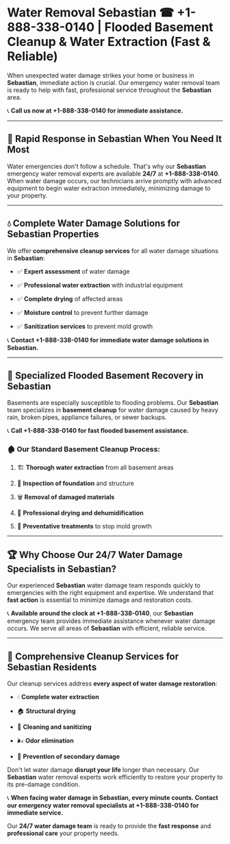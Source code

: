 # Water Removal Sebastian ☎ +1-888-338-0140 | Flooded Basement Cleanup & Water Extraction (Fast & Reliable)

When unexpected water damage strikes your home or business in **Sebastian**, immediate action is crucial. Our emergency water removal team is ready to help with fast, professional service throughout the **Sebastian** area. 

📞 **Call us now at +1-888-338-0140 for immediate assistance.**
---
## 🚀 Rapid Response in Sebastian When You Need It Most
Water emergencies don't follow a schedule. That's why our **Sebastian** emergency water removal experts are available **24/7** at **+1-888-338-0140**. When water damage occurs, our technicians arrive promptly with advanced equipment to begin water extraction immediately, minimizing damage to your property.
---
## 💧 Complete Water Damage Solutions for Sebastian Properties
We offer **comprehensive cleanup services** for all water damage situations in **Sebastian**:
- ✅ **Expert assessment** of water damage  
- ✅ **Professional water extraction** with industrial equipment  
- ✅ **Complete drying** of affected areas  
- ✅ **Moisture control** to prevent further damage  
- ✅ **Sanitization services** to prevent mold growth  
📞 **Contact +1-888-338-0140 for immediate water damage solutions in Sebastian.**
---
## 🌊 Specialized Flooded Basement Recovery in Sebastian
Basements are especially susceptible to flooding problems. Our **Sebastian** team specializes in **basement cleanup** for water damage caused by heavy rain, broken pipes, appliance failures, or sewer backups. 
📞 **Call +1-888-338-0140 for fast flooded basement assistance.**
### 🏚️ Our Standard Basement Cleanup Process:
1. 🏗️ **Thorough water extraction** from all basement areas  
2. 🔎 **Inspection of foundation** and structure  
3. 🗑️ **Removal of damaged materials**  
4. 💨 **Professional drying and dehumidification**  
5. 🚫 **Preventative treatments** to stop mold growth  
---
## 🏆 Why Choose Our 24/7 Water Damage Specialists in Sebastian?
Our experienced **Sebastian** water damage team responds quickly to emergencies with the right equipment and expertise. We understand that **fast action** is essential to minimize damage and restoration costs.
📞 **Available around the clock at +1-888-338-0140**, our **Sebastian** emergency team provides immediate assistance whenever water damage occurs. We serve all areas of **Sebastian** with efficient, reliable service.
---
## 🧹 Comprehensive Cleanup Services for Sebastian Residents
Our cleanup services address **every aspect of water damage restoration**:
- 💧 **Complete water extraction**  
- 🏠 **Structural drying**  
- 🧼 **Cleaning and sanitizing**  
- 🌬️ **Odor elimination**  
- 🚫 **Prevention of secondary damage**  
Don't let water damage **disrupt your life** longer than necessary. Our **Sebastian** water removal experts work efficiently to restore your property to its pre-damage condition.
📞 **When facing water damage in Sebastian, every minute counts. Contact our emergency water removal specialists at +1-888-338-0140 for immediate service.**
Our **24/7 water damage team** is ready to provide the **fast response** and **professional care** your property needs.

